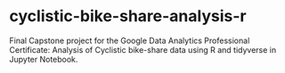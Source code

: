 # cyclistic-bike-share-analysis-r
Final Capstone project for the Google Data Analytics Professional Certificate: Analysis of Cyclistic bike-share data using R and tidyverse in Jupyter Notebook.
